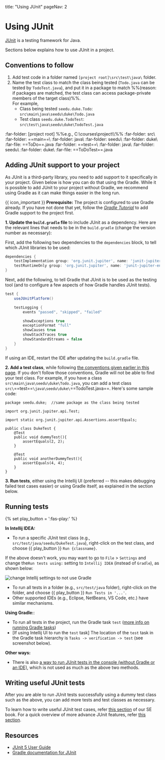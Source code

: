 <frontmatter>
  title: "Using JUnit"
  pageNav: 2
</frontmatter>

# Using JUnit

<div class="lead">

[JUnit](https://junit.org/junit5/) is a testing framework for Java.
</div>

Sections below explains how to use JUnit in a project.

<!-- --------------------------------------------------------------------------------------------------------- -->

## Conventions to follow

1. Add test code in a folder named `[project root]\src\test\java\` folder.
1. Name the test class to match the class being tested (`Todo.java` can be tested by `TodoTest.java`), and put it in a package to match %%(reason: if packages are matched, the test class can access package-private members of the target class)%%.<br>
   For example,
   * Class being tested `seedu.duke.Todo`: `src\main\java\seedu\duke\Todo.java`
   * Test class `seedu.duke.TodoTest`: `src\test\java\seedu\duke\TodoTest.java`

<div class="indented-level2">

<tree>
:far-folder: [project root] %%e.g., C:\courses\project\\%%
  :far-folder: src\
    :far-folder: ==main==\
      :far-folder: java\
        :far-folder: seedu\
          :far-folder: duke\
            :far-file: ==ToDo==.java
    :far-folder: ==test==\
      :far-folder: java\
        :far-folder: seedu\
          :far-folder: duke\
            :far-file: ==ToDoTest==.java
</tree>
<br>
</div>
<!-- --------------------------------------------------------------------------------------------------------- -->

## Adding JUnit support to your project

As JUnit is a third-party library, you need to add support to it specifically in your project. Given below is how you can do that using the <tooltip content="a build tool and a dependency management tool">Gradle</tooltip>. While it is possible to add JUnit to your project without Gradle, we recommend using Gradle as it can make things easier in the long run.

{{ icon_important }} **Prerequisite:** The project is configured to use Gradle already. If you have not done that yet, follow the [_Gradle Tutorial_](gradle.html) to add Gradle support to the project first.

**1. Update the `build.gradle` file** to include JUnit as a dependency. Here are the relevant lines that needs to be in the `build.gradle` (change the version number as necessary):

First, add the following two dependencies to the `dependencies` block, to tell which JUnit libraries to be used:
```groovy {highlight-lines="2-3", heading="build.gradle"}
dependencies {
    testImplementation group: 'org.junit.jupiter', name: 'junit-jupiter-api', version: '5.10.0'
    testRuntimeOnly group: 'org.junit.jupiter', name: 'junit-jupiter-engine', version: '5.10.0'
}
```
Next, add the following, to tell Gradle that JUnit is to be used as the testing tool (and to configure a few aspects of how Gradle handles JUnit tests).
```groovy {heading="build.gradle"}
test {
    useJUnitPlatform()

    testLogging {
        events "passed", "skipped", "failed"

        showExceptions true
        exceptionFormat "full"
        showCauses true
        showStackTraces true
        showStandardStreams = false
    }
}
```

<box type="tip" seamless>

If using an IDE, restart the IDE after updating the `build.gradle` file.
</box>

**2. Add a test class**, while following [the conventions given earlier in this page](#conventions-to-follow). If you don't follow those conventions, Gradle will not be able to find your test class. For example, if you have a class `src\main\java\seedu\duke\Todo.java`, you can add a test class `src\`==test==`\java\seedu\duke\`==TodoTest.java==. Here's some sample code:

```java{.line-numbers highlight-lines="8,13", heading="src\test\java\seedu\duke\TodoTest.java"}
package seedu.duke;  //same package as the class being tested

import org.junit.jupiter.api.Test;

import static org.junit.jupiter.api.Assertions.assertEquals;

public class DukeTest {
    @Test
    public void dummyTest(){
        assertEquals(2, 2);
    }

    @Test
    public void anotherDummyTest(){
        assertEquals(4, 4);
    }
}
```

**3. Run tests**, either using the Intellij UI (preferred -- this makes debugging failed test cases easier) or using Gradle itself, as explained in the section below.


<!-- --------------------------------------------------------------------------------------------------------- -->

## Running tests

{% set play_button = '<span class="text-success">:fas-play:</span>' %}

****In Intellij IDEA:****

* To run a specific JUnit test class (e.g., `src/test/java/seedu/DukeTest.java`), right-click on the test class, and choose {{ play_button }} `Run {classname}`.

<box type="tip" seamless>

If the above doesn't work, you may want to go to `File` > `Settings` and change the`Run tests using:` setting to `Intellij IDEA` (instead of `Gradle`), as shown below:

<panel header="Expand to see screenshot ..." peek no-close no-switch>

![change Intellij settings to not use Gradle](images/gradle/intellijRunTestsUsingIntellij.png)
</panel>
</box>

* To run all tests in a folder (e.g., `src/test/java` folder), right-click on the folder, and choose {{ play_button }} `Run Tests in '...'`.
* Other supported IDEs (e.g., Eclipse, NetBeans, VS Code, etc.) have similar mechanisms.

****Using Gradle:****:

* To run all tests in the project, run the Gradle task `test` ([more info on running Gradle tasks](gradle.md#running-gradle-tasks))
* [If using Intellij UI to run the `test` task] The location of the `test` task in the Gradle task hierarchy is `Tasks -> verification -> test` (see screenshot below).<br>
    <pic src="images\junit\gradleTaskHierarchy.png" />

****Other ways:****

* There is also [a way to run JUnit tests in the console (without Gradle or an IDE)](https://junit.org/junit5/docs/current/user-guide/#running-tests-console-launcher), which is not used as much as the above two methods.

<!-- --------------------------------------------------------------------------------------------------------- -->

## Writing useful JUnit tests

After you are able to run JUnit tests successfully using a dummy test class such as the above, you can add more tests and test classes as necessary.

To learn how to write useful JUnit test cases, refer [this section](https://se-education.org/se-book/cppToJava/junit/basic/index.html) of our SE book. For a quick overview of more advance JUnit features, refer [this section](https://se-education.org/se-book/cppToJava/junit/intermediate/index.html).


<!-- --------------------------------------------------------------------------------------------------------- -->

## Resources

* [JUnit 5 User Guide](https://junit.org/junit5/docs/current/user-guide/)
* [Gradle documentation for JUnit](https://docs.gradle.org/current/userguide/java_testing.html#using_junit5)
